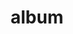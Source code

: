 ---
layout: album
resource: facebook
title: "album"
description: "masonry"
active: gallery
header-img: "img/gallery-bg.jpg"
album-title: "my 9th album"
images:
  - image_path: TranThiQuynhMy/23/8161549487221547_450546723_8161549483888214_9068752690958690279_n.jpg
  - image_path: TranThiQuynhMy/23/8193994220643740_451085557_8193996233976872_2664003829210460669_n.jpg
  - image_path: TranThiQuynhMy/23/8193994263977069_450701316_8193996250643537_7023255386896263484_n.jpg
  - image_path: TranThiQuynhMy/23/8193994350643727_450717636_8193996397310189_1371143124228397787_n.jpg
  - image_path: TranThiQuynhMy/23/8193994397310389_451027384_8193996423976853_3749845332326143862_n.jpg
  - image_path: TranThiQuynhMy/23/8193994490643713_451196571_8193996540643508_4925884223640233316_n.jpg
  - image_path: TranThiQuynhMy/23/8193994523977043_450697721_8193996577310171_6574066624654136656_n.jpg
  - image_path: TranThiQuynhMy/23/8193994583977037_451065072_8193996757310153_4299421092456278012_n.jpg
---